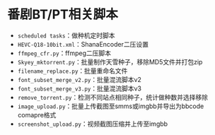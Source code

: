 # 番剧BT/PT相关脚本
- `scheduled tasks`：做种机定时脚本
- `HEVC-Q18-10bit.xml`：ShanaEncoder二压设置
- `ffmpeg_cfr.py`：ffmpeg二压脚本
- `Skyey_mktorrent.py`：批量制作天雪种子，移除MD5文件并打包zip
- `filename_replace.py`：批量重命名文件
- `font_subset_merge_v2.py`：批量混流脚本v2
- `font_subset_merge_v3.py`：批量混流脚本v3
- `remove_torrent.py`：检测不同站点相同种子，统计做种数并选择移除
- `image_upload.py`：批量上传截图至smms或imgbb并导出为bbcode comapre格式
- `screenshot_upload.py`：视频截图压缩并上传至imgbb
